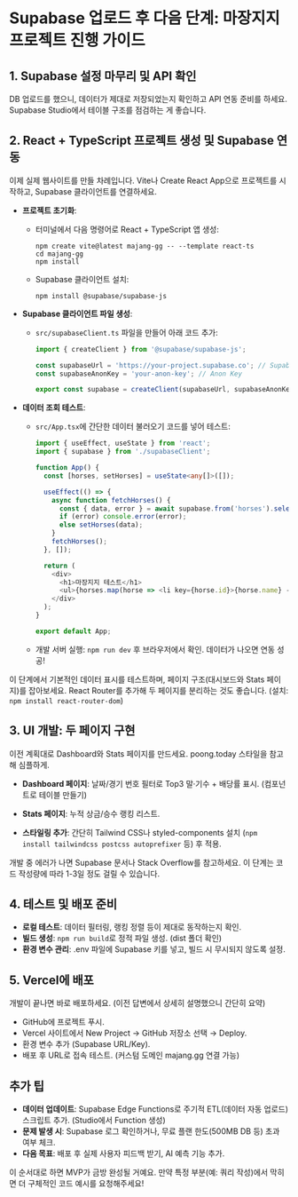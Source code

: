 # Supabase 업로드 후 다음 단계: 마장지지 프로젝트 진행 가이드

## 1. Supabase 설정 마무리 및 API 확인
DB 업로드를 했으니, 데이터가 제대로 저장되었는지 확인하고 API 연동 준비를 하세요. Supabase Studio에서 테이블 구조를 점검하는 게 좋습니다.

## 2. React + TypeScript 프로젝트 생성 및 Supabase 연동
이제 실제 웹사이트를 만들 차례입니다. Vite나 Create React App으로 프로젝트를 시작하고, Supabase 클라이언트를 연결하세요.

- **프로젝트 초기화**:
  - 터미널에서 다음 명령어로 React + TypeScript 앱 생성:
    ```
    npm create vite@latest majang-gg -- --template react-ts
    cd majang-gg
    npm install
    ```
  - Supabase 클라이언트 설치:
    ```
    npm install @supabase/supabase-js
    ```

- **Supabase 클라이언트 파일 생성**:
  - `src/supabaseClient.ts` 파일을 만들어 아래 코드 추가:
    ```typescript
    import { createClient } from '@supabase/supabase-js';

    const supabaseUrl = 'https://your-project.supabase.co'; // Supabase URL
    const supabaseAnonKey = 'your-anon-key'; // Anon Key

    export const supabase = createClient(supabaseUrl, supabaseAnonKey);
    ```

- **데이터 조회 테스트**:
  - `src/App.tsx`에 간단한 데이터 불러오기 코드를 넣어 테스트:
    ```typescript
    import { useEffect, useState } from 'react';
    import { supabase } from './supabaseClient';

    function App() {
      const [horses, setHorses] = useState<any[]>([]);

      useEffect(() => {
        async function fetchHorses() {
          const { data, error } = await supabase.from('horses').select('*');
          if (error) console.error(error);
          else setHorses(data);
        }
        fetchHorses();
      }, []);

      return (
        <div>
          <h1>마장지지 테스트</h1>
          <ul>{horses.map(horse => <li key={horse.id}>{horse.name} - 상금: {horse.total_prize}</li>)}</ul>
        </div>
      );
    }

    export default App;
    ```
  - 개발 서버 실행: `npm run dev` 후 브라우저에서 확인. 데이터가 나오면 연동 성공!

이 단계에서 기본적인 데이터 표시를 테스트하며, 페이지 구조(대시보드와 Stats 페이지)를 잡아보세요. React Router를 추가해 두 페이지를 분리하는 것도 좋습니다. (설치: `npm install react-router-dom`)

## 3. UI 개발: 두 페이지 구현
이전 계획대로 Dashboard와 Stats 페이지를 만드세요. poong.today 스타일을 참고해 심플하게.

- **Dashboard 페이지**: 날짜/경기 번호 필터로 Top3 말·기수 + 배당률 표시. (컴포넌트로 테이블 만들기)
- **Stats 페이지**: 누적 상금/승수 랭킹 리스트.

- **스타일링 추가**: 간단히 Tailwind CSS나 styled-components 설치 (`npm install tailwindcss postcss autoprefixer` 등) 후 적용.

개발 중 에러가 나면 Supabase 문서나 Stack Overflow를 참고하세요. 이 단계는 코드 작성량에 따라 1-3일 정도 걸릴 수 있습니다.

## 4. 테스트 및 배포 준비
- **로컬 테스트**: 데이터 필터링, 랭킹 정렬 등이 제대로 동작하는지 확인.
- **빌드 생성**: `npm run build`로 정적 파일 생성. (dist 폴더 확인)
- **환경 변수 관리**: .env 파일에 Supabase 키를 넣고, 빌드 시 무시되지 않도록 설정.

## 5. Vercel에 배포
개발이 끝나면 바로 배포하세요. (이전 답변에서 상세히 설명했으니 간단히 요약)

- GitHub에 프로젝트 푸시.
- Vercel 사이트에서 New Project → GitHub 저장소 선택 → Deploy.
- 환경 변수 추가 (Supabase URL/Key).
- 배포 후 URL로 접속 테스트. (커스텀 도메인 majang.gg 연결 가능)

## 추가 팁
- **데이터 업데이트**: Supabase Edge Functions로 주기적 ETL(데이터 자동 업로드) 스크립트 추가. (Studio에서 Function 생성)
- **문제 발생 시**: Supabase 로그 확인하거나, 무료 플랜 한도(500MB DB 등) 초과 여부 체크.
- **다음 목표**: 배포 후 실제 사용자 피드백 받기, AI 예측 기능 추가.

이 순서대로 하면 MVP가 금방 완성될 거예요. 만약 특정 부분(예: 쿼리 작성)에서 막히면 더 구체적인 코드 예시를 요청해주세요!